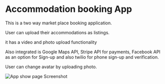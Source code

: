 # Accommodation booking App

This is a two way market place booking application.

User can upload their accommodations as listings.

 it has a video and photo upload functionality
 
 Also integrated is Google Maps API, Stripe API for payments, Facebook API as an option for Sign-up and also twilio for phone sign-up and verification.
 
User can change avatar by uploading photo.



<img src="assets/screenshot.png" alt="App show page Screenshot">

